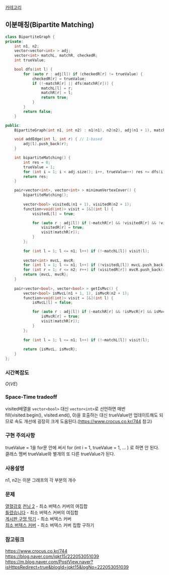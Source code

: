 [카테고리](/README.md)
## 이분매칭(Bipartite Matching)
```cpp
class BipartiteGraph {
private:
    int n1, n2;
    vector<vector<int> > adj;
    vector<int> matchL, matchR, checkedR;
    int trueValue;

    bool dfs(int l) {
        for (auto r : adj[l]) if (checkedR[r] != trueValue) {
            checkedR[r] = trueValue;
            if (!~matchR[r] || dfs(matchR[r])) {
                matchL[l] = r;
                matchR[r] = l;
                return true;
            }
        }
        return false;
    }

public:
    BipartiteGraph(int n1, int n2) : n1(n1), n2(n2), adj(n1 + 1), matchL(n1 + 1, -1), matchR(n2 + 1, -1), checkedR(n2 + 1, 0) {}

    void addEdge(int l, int r) { // 1-based
        adj[l].push_back(r);
    }

    int bipartiteMatching() {
        int res = 0;
        trueValue = 1;
        for (int i = 1; i < adj.size(); i++, trueValue++) res += dfs(i);
        return res;
    }

    pair<vector<int>, vector<int> > minimumVertexCover() {
        bipartiteMatching();
        
        vector<bool> visitedL(n1 + 1), visitedR(n2 + 1);
        function<void(int)> visit = [&](int l) {
            visitedL[l] = true;

            for (auto r : adj[l]) if (~matchR[r] && !visitedR[r] && !visitedL[matchR[r]]) {
                visitedR[r] = true;
                visit(matchR[r]);
            }
        };
        
        for (int l = 1; l <= n1; l++) if (!~matchL[l]) visit(l);
        
        vector<int> mvcL, mvcR;
        for (int l = 1; l <= n1; l++) if (!visitedL[l]) mvcL.push_back(l);
        for (int r = 1; r <= n2; r++) if (visitedR[r]) mvcR.push_back(r);
        return {mvcL, mvcR};
    }
    
    pair<vector<bool>, vector<bool> > getIsMvc() {
        vector<bool> isMvcL(n1 + 1, 1), isMvcR(n2 + 1);
        function<void(int)> visit = [&](int l) {
            isMvcL[l] = false;

            for (auto r : adj[l]) if (~matchR[r] && !isMvcR[r] && isMvcL[matchR[r]]) {
                isMvcR[r] = true;
                visit(matchR[r]);
            }
        };
        
        for (int l = 1; l <= n1; l++) if (!~matchL[l]) visit(l);
        
        return {isMvcL, isMvcR};
    }
};
```
### 시간복잡도 
$O(VE)$   

### Space-Time tradeoff
visited배열을 `vector<bool>` 대신 `vector<int>`로 선언하면 매번 fill(visited.begin(), visited.end(), 0)을 호출하는 대신 trueValue만 업데이트해도 되므로 속도 개선에 굉장히 크게 도움된다.(https://www.crocus.co.kr/744 참고)   

### 구현 주의사항
trueValue = 1을 for문 안에 써서 for (int i = 1, trueValue = 1, ... ) 로 하면 안 된다.   
클래스 멤버 trueValue와 별개의 또 다른 trueValue가 된다.    

### 사용설명
n1, n2는 이분 그래프의 각 부분의 개수   

### 문제
[열혈강호](https://www.acmicpc.net/problem/11375)
[컨닝 2](https://www.acmicpc.net/problem/11014) - 최소 버텍스 커버의 여집합   
[틀렸습니다](https://www.acmicpc.net/problem/5398) - 최소 버텍스 커버의 여집합   
[게시판 구멍 막기](https://www.acmicpc.net/problem/2414) - 최소 버텍스 커버   
[최소 버텍스 커버](https://www.acmicpc.net/problem/2051) - 최소 버텍스 커버 집합 구하기   

### 참고링크
https://www.crocus.co.kr/744   
https://blog.naver.com/jqkt15/222053051039   
https://m.blog.naver.com/PostView.naver?isHttpsRedirect=true&blogId=jqkt15&logNo=222053051039   